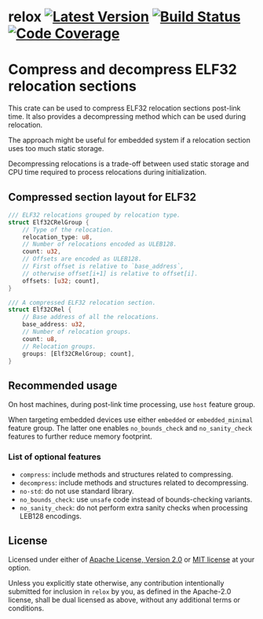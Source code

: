 # relox [![Latest Version]][crates.io] [![Build Status]][travis] [![Code Coverage]][codecov]

[Latest Version]: https://img.shields.io/crates/v/relox.svg
[crates.io]: https://crates.io/crates/relox
[Build Status]: https://travis-ci.com/tamaspetz/relox.svg?branch=develop
[travis]: https://travis-ci.com/tamaspetz/relox
[Code Coverage]:https://codecov.io/gh/tamaspetz/relox/branch/develop/graph/badge.svg?token=4WWCZ8G7C2
[codecov]:https://codecov.io/gh/tamaspetz/relox


# Compress and decompress ELF32 relocation sections

This crate can be used to compress ELF32 relocation sections post-link time.
It also provides a decompressing method which can be used during relocation.

The approach might be useful for embedded system if a relocation section
uses too much static storage.

Decompressing relocations is a trade-off between used static storage and
CPU time required to process relocations during initialization.

## Compressed section layout for ELF32

```rust
/// ELF32 relocations grouped by relocation type.
struct Elf32CRelGroup {
    // Type of the relocation.
    relocation_type: u8,
    // Number of relocations encoded as ULEB128.
    count: u32,
    // Offsets are encoded as ULEB128.
    // First offset is relative to `base_address`,
    // otherwise offset[i+1] is relative to offset[i].
    offsets: [u32; count],
}

/// A compressed ELF32 relocation section.
struct Elf32CRel {
    // Base address of all the relocations.
    base_address: u32,
    // Number of relocation groups.
    count: u8,
    // Relocation groups.
    groups: [Elf32CRelGroup; count],
}
```

## Recommended usage

On host machines, during post-link time processing,
use `host` feature group.

When targeting embedded devices use either `embedded` or `embedded_minimal`
feature group. The latter one enables `no_bounds_check` and
`no_sanity_check` features to further reduce memory footprint.

### List of optional features

* `compress`: include methods and structures related to compressing.
* `decompress`: include methods and structures related to decompressing.
* `no-std`: do not use standard library.
* `no_bounds_check`: use `unsafe` code instead of bounds-checking variants.
* `no_sanity_check`: do not perform extra sanity checks when processing LEB128
  encodings.

## License

Licensed under either of <a href="LICENSE-APACHE">Apache License, Version
2.0</a> or <a href="LICENSE-MIT">MIT license</a> at your option.

Unless you explicitly state otherwise, any contribution intentionally submitted
for inclusion in `relox` by you, as defined in the Apache-2.0 license, shall be
dual licensed as above, without any additional terms or conditions.
